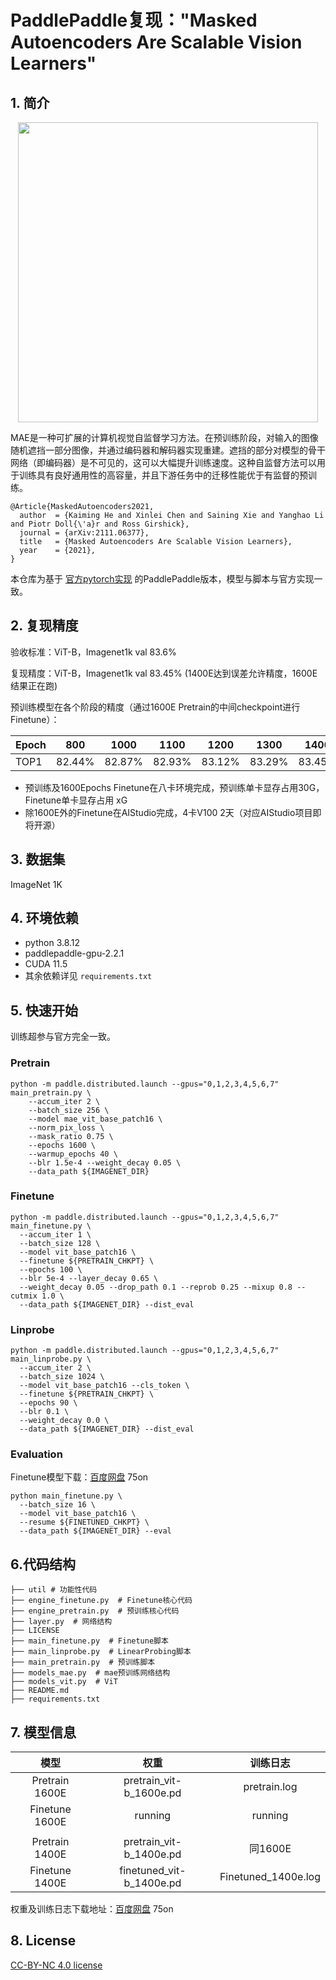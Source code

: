 # PaddlePaddle复现："Masked Autoencoders Are Scalable Vision Learners"

## 1. 简介
<p align="center">
  <img src="https://user-images.githubusercontent.com/11435359/146857310-f258c86c-fde6-48e8-9cee-badd2b21bd2c.png" width="480">
</p>

MAE是一种可扩展的计算机视觉自监督学习方法。在预训练阶段，对输入的图像随机遮挡一部分图像，并通过编码器和解码器实现重建。遮挡的部分对模型的骨干网络（即编码器）是不可见的，这可以大幅提升训练速度。这种自监督方法可以用于训练具有良好通用性的高容量，并且下游任务中的迁移性能优于有监督的预训练。

```
@Article{MaskedAutoencoders2021,
  author  = {Kaiming He and Xinlei Chen and Saining Xie and Yanghao Li and Piotr Doll{\'a}r and Ross Girshick},
  journal = {arXiv:2111.06377},
  title   = {Masked Autoencoders Are Scalable Vision Learners},
  year    = {2021},
}
```
本仓库为基于 [官方pytorch实现](https://github.com/facebookresearch/mae) 的PaddlePaddle版本，模型与脚本与官方实现一致。

## 2. 复现精度
验收标准：ViT-B，Imagenet1k val 83.6%

复现精度：ViT-B，Imagenet1k val 83.45% (1400E达到误差允许精度，1600E结果正在跑)

预训练模型在各个阶段的精度（通过1600E Pretrain的中间checkpoint进行Finetune）：

| Epoch | 800    | 1000   | 1100   | 1200   | 1300   | 1400   | 1600    |
| ----- | ------ | ------ | ------ | ------ | ------ | ------ | ------- |
| TOP1  | 82.44% | 82.87% | 82.93% | 83.12% | 83.29% | 83.45% | Running |

- 预训练及1600Epochs Finetune在八卡环境完成，预训练单卡显存占用30G，Finetune单卡显存占用 xG
- 除1600E外的Finetune在AIStudio完成，4卡V100 2天（对应AIStudio项目即将开源）

## 3. 数据集

ImageNet 1K

## 4. 环境依赖

- python 3.8.12
- paddlepaddle-gpu-2.2.1
- CUDA 11.5
- 其余依赖详见 `requirements.txt`

## 5. 快速开始

训练超参与官方完全一致。

### Pretrain

```
python -m paddle.distributed.launch --gpus="0,1,2,3,4,5,6,7" main_pretrain.py \
	--accum_iter 2 \
	--batch_size 256 \
	--model mae_vit_base_patch16 \
	--norm_pix_loss \
	--mask_ratio 0.75 \
	--epochs 1600 \
	--warmup_epochs 40 \
	--blr 1.5e-4 --weight_decay 0.05 \
	--data_path ${IMAGENET_DIR}
```

### Finetune

```
python -m paddle.distributed.launch --gpus="0,1,2,3,4,5,6,7" main_finetune.py \
  --accum_iter 1 \
  --batch_size 128 \
  --model vit_base_patch16 \
  --finetune ${PRETRAIN_CHKPT} \
  --epochs 100 \
  --blr 5e-4 --layer_decay 0.65 \
  --weight_decay 0.05 --drop_path 0.1 --reprob 0.25 --mixup 0.8 --cutmix 1.0 \
  --data_path ${IMAGENET_DIR} --dist_eval
```

### Linprobe

```
python -m paddle.distributed.launch --gpus="0,1,2,3,4,5,6,7" main_linprobe.py \
  --accum_iter 2 \
  --batch_size 1024 \
  --model vit_base_patch16 --cls_token \
  --finetune ${PRETRAIN_CHKPT} \
  --epochs 90 \
  --blr 0.1 \
  --weight_decay 0.0 \
  --data_path ${IMAGENET_DIR} --dist_eval
```

### Evaluation

Finetune模型下载：[百度网盘](https://pan.baidu.com/s/1SqmQNhzCrbt6HtpRl4ozwA) 75on

```
python main_finetune.py \
  --batch_size 16 \
  --model vit_base_patch16 \
  --resume ${FINETUNED_CHKPT} \
  --data_path ${IMAGENET_DIR} --eval
```

## 6.代码结构

```
├── util # 功能性代码
├── engine_finetune.py  # Finetune核心代码
├── engine_pretrain.py  # 预训练核心代码
├── layer.py  # 网络结构
├── LICENSE
├── main_finetune.py  # Finetune脚本
├── main_linprobe.py  # LinearProbing脚本
├── main_pretrain.py  # 预训练脚本
├── models_mae.py  # mae预训练网络结构
├── models_vit.py  # ViT
├── README.md
├── requirements.txt
```

## 7. 模型信息

|      模型       |           权重            |       训练日志       |
| :------------: | :----------------------: | :-----------------: |
| Pretrain 1600E | pretrain_vit-b_1600e.pd  |     pretrain.log    |
| Finetune 1600E |         running          |       running       |
||
| Pretrain 1400E | pretrain_vit-b_1400e.pd  |       同1600E       |
| Finetune 1400E | finetuned_vit-b_1400e.pd | Finetuned_1400e.log |

权重及训练日志下载地址：[百度网盘](https://pan.baidu.com/s/1SqmQNhzCrbt6HtpRl4ozwA) 75on

## 8. License

[CC-BY-NC 4.0 license](LICENSE)
